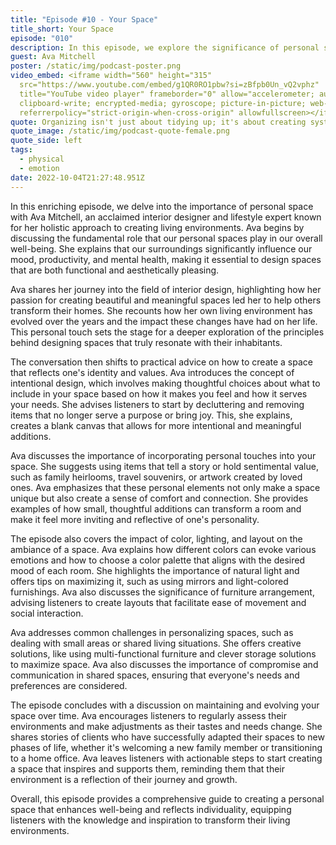 ```yaml
---
title: "Episode #10 - Your Space"
title_short: Your Space
episode: "010"
description: In this episode, we explore the significance of personal space and how creating an environment that reflects who you are can enhance your well-being, featuring insights from interior designer and lifestyle expert, Ava Mitchell.
guest: Ava Mitchell
poster: /static/img/podcast-poster.png
video_embed: <iframe width="560" height="315"
  src="https://www.youtube.com/embed/g1QR0RO1pbw?si=zBfpb0Un_vQ2vphz"
  title="YouTube video player" frameborder="0" allow="accelerometer; autoplay;
  clipboard-write; encrypted-media; gyroscope; picture-in-picture; web-share"
  referrerpolicy="strict-origin-when-cross-origin" allowfullscreen></iframe>
quote: Organizing isn't just about tidying up; it's about creating systems that simplify your life and make space for what truly matters.
quote_image: /static/img/podcast-quote-female.png
quote_side: left
tags:
  - physical
  - emotion
date: 2022-10-04T21:27:48.951Z
---
```


In this enriching episode, we delve into the importance of personal space with Ava Mitchell, an acclaimed interior designer and lifestyle expert known for her holistic approach to creating living environments. Ava begins by discussing the fundamental role that our personal spaces play in our overall well-being. She explains that our surroundings significantly influence our mood, productivity, and mental health, making it essential to design spaces that are both functional and aesthetically pleasing.

Ava shares her journey into the field of interior design, highlighting how her passion for creating beautiful and meaningful spaces led her to help others transform their homes. She recounts how her own living environment has evolved over the years and the impact these changes have had on her life. This personal touch sets the stage for a deeper exploration of the principles behind designing spaces that truly resonate with their inhabitants.

The conversation then shifts to practical advice on how to create a space that reflects one's identity and values. Ava introduces the concept of intentional design, which involves making thoughtful choices about what to include in your space based on how it makes you feel and how it serves your needs. She advises listeners to start by decluttering and removing items that no longer serve a purpose or bring joy. This, she explains, creates a blank canvas that allows for more intentional and meaningful additions.

Ava discusses the importance of incorporating personal touches into your space. She suggests using items that tell a story or hold sentimental value, such as family heirlooms, travel souvenirs, or artwork created by loved ones. Ava emphasizes that these personal elements not only make a space unique but also create a sense of comfort and connection. She provides examples of how small, thoughtful additions can transform a room and make it feel more inviting and reflective of one's personality.

The episode also covers the impact of color, lighting, and layout on the ambiance of a space. Ava explains how different colors can evoke various emotions and how to choose a color palette that aligns with the desired mood of each room. She highlights the importance of natural light and offers tips on maximizing it, such as using mirrors and light-colored furnishings. Ava also discusses the significance of furniture arrangement, advising listeners to create layouts that facilitate ease of movement and social interaction.

Ava addresses common challenges in personalizing spaces, such as dealing with small areas or shared living situations. She offers creative solutions, like using multi-functional furniture and clever storage solutions to maximize space. Ava also discusses the importance of compromise and communication in shared spaces, ensuring that everyone's needs and preferences are considered.

The episode concludes with a discussion on maintaining and evolving your space over time. Ava encourages listeners to regularly assess their environments and make adjustments as their tastes and needs change. She shares stories of clients who have successfully adapted their spaces to new phases of life, whether it's welcoming a new family member or transitioning to a home office. Ava leaves listeners with actionable steps to start creating a space that inspires and supports them, reminding them that their environment is a reflection of their journey and growth.

Overall, this episode provides a comprehensive guide to creating a personal space that enhances well-being and reflects individuality, equipping listeners with the knowledge and inspiration to transform their living environments.
